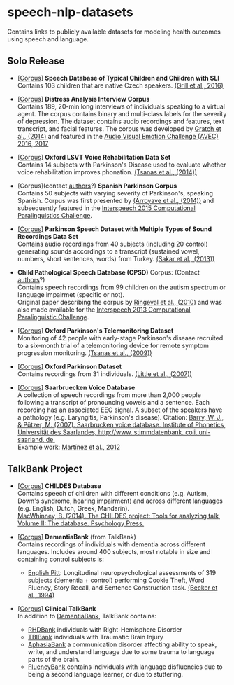 # speech-nlp-datasets
Contains links to publicly available datasets for modeling health outcomes using speech and language.

## Solo Release
- [[Corpus]](https://lindat.mff.cuni.cz/repository/xmlui/handle/11372/LRT-1597) **Speech Database of Typical Children and Children with SLI**  <br>
Contains 103 children that are native Czech speakers.
[(Grill et al., 2016)](https://www.ncbi.nlm.nih.gov/pmc/articles/PMC4786280/)

- [[Corpus]](http://dcapswoz.ict.usc.edu) **Distress Analysis Interview Corpus** <br>
Contains 189, 20-min long interviews of individuals speaking to a virtual agent. The corpus contains binary and multi-class labels for the severity of depression. The dataset contains audio recordings and features, text transcript, and facial features. The corpus was developed by [Gratch et al., (2014)](http://www.lrec-conf.org/proceedings/lrec2014/pdf/508_Paper.pdf) and featured in the [Audio Visual Emotion Challenge (AVEC) 2016, 2017](https://dl.acm.org/citation.cfm?id=3133953)

- [[Corpus]](http://archive.ics.uci.edu/ml/datasets/LSVT+Voice+Rehabilitation) **Oxford LSVT Voice Rehabilitation Data Set** <br>
Contains 14 subjects with Parkinson's Disease used to evaluate whether voice rehabilitation improves phonation. [(Tsanas et al., (2014))](https://ieeexplore.ieee.org/document/6678640)

- [Corpus](contact [authors](https://www.researchgate.net/profile/Juan_Rafael_Orozco/publication/265592171_New_Spanish_speech_corpus_database_for_the_analysis_of_people_suffering_from_Parkinson's_disease/links/5497130f0cf29b944826211a/New-Spanish-speech-corpus-database-for-the-analysis-of-people-suffering-from-Parkinsons-disease.pdf)?) 
**Spanish Parkinson Corpus** <br>
Contains 50 subjects with varying severity of Parkinson's, speaking Spanish. Corpus was first presented by [(Arroyave et al., (2014))](https://www.researchgate.net/profile/Juan_Rafael_Orozco/publication/265592171_New_Spanish_speech_corpus_database_for_the_analysis_of_people_suffering_from_Parkinson's_disease/links/5497130f0cf29b944826211a/New-Spanish-speech-corpus-database-for-the-analysis-of-people-suffering-from-Parkinsons-disease.pdf) and subsequently featured in the [Interspeech 2015 Computational Paralinguistics Challenge](https://www.mmk.ei.tum.de/fileadmin/w00bqn/www/Publikationen/is2015_compare.pdf).

- [[Corpus]](https://archive.ics.uci.edu/ml/datasets/Parkinson+Speech+Dataset+with++Multiple+Types+of+Sound+Recordings#) **Parkinson Speech Dataset with Multiple Types of Sound Recordings Data Set**  <br>
Contains audio recordings from 40 subjects (including 20 control) generating sounds accordings to a transcript (sustained vowel, numbers, short sentences, words) from Turkey. [(Sakar et al., (2013))](https://ieeexplore.ieee.org/document/6451090)

- **Child Pathological Speech Database (CPSD)** Corpus: (Contact [authors](http://www.isir.upmc.fr/files/2010ACLI1641.pdf)?) <br>
Contains speech recordings from 99 children on the autism spectrum or language impairmet (specific or not). <br>
Original paper describing the corpus by [Ringeval et al., (2010)](https://ieeexplore.ieee.org/document/5613153) and was also made available for the [Interspeech 2013 Computational Paralinguistic Challenge](https://www.isca-speech.org/iscapad/iscapad.php?module=article&id=4580&back=p,180).

- [[Corpus]](http://archive.ics.uci.edu/ml/datasets/Parkinsons+Telemonitoring)  **Oxford Parkinson's Telemonitoring Dataset** <br>
Monitoring of 42 people with early-stage Parkinson's disease recruited to a six-month trial of a telemonitoring device for remote symptom progression monitoring. [(Tsanas et al., (2009))](https://ieeexplore.ieee.org/document/5339170)

- [[Corpus]](https://archive.ics.uci.edu/ml/datasets/parkinsons) **Oxford Parkinson Dataset** <br>
Contains recordings from 31 individuals. [(Little et al., (2007))](https://www.ncbi.nlm.nih.gov/pmc/articles/PMC1913514/)

- [[Corpus]](http://www.stimmdatenbank.coli.uni-saarland.de/help_en.php4) **Saarbruecken Voice Database**  <br>
A collection of speech recordings from more than 2,000 people following a transcript of pronouncing vowels and a sentence. Each recording has an associated EEG signal. A subset of the speakers have a pathology (e.g. Laryngitis, Parkinson's disease). Citation: [Barry, W. J., & Pützer, M. (2007). Saarbrucken voice database. Institute of Phonetics, Universität des Saarlandes, http://www. stimmdatenbank. coli. uni-saarland. de.](http://www.stimmdatenbank.coli.uni-saarland.de.) <br>
Example work: [Martínez et al., 2012](https://www.researchgate.net/profile/David_Martinez30/publication/258847633_Voice_Pathology_Detection_on_the_Saarbrucken_Voice_Database_with_Calibration_and_Fusion_of_Scores_Using_MultiFocal_Toolkit/links/00b495293a43b3c12f000000.pdf) 


## TalkBank Project
- [[Corpus]](https://childes.talkbank.org/access/Clinical/) **CHILDES Database**  <br>
Contains speech of children with different conditions (e.g. Autism, Down's syndrome, hearing impairment) and across different languages (e.g. English, Dutch, Greek, Mandarin). <br>
[MacWhinney, B. (2014). The CHILDES project: Tools for analyzing talk, Volume II: The database. Psychology Press.](http://citeseerx.ist.psu.edu/viewdoc/download?doi=10.1.1.259.8262&rep=rep1&type=pdf)

- [[Corpus]](https://dementia.talkbank.org/access/) **DementiaBank** (from TalkBank)  <br>
Contains recordings of individuals with dementia across different languages. Includes around 400 subjects, most notable in size and containing control subjects is:
  - [English Pitt](https://dementia.talkbank.org/access/English/Pitt.html): Longitudinal neuropsychological assessments of 319 subjects (dementia + control) performing Cookie Theft, Word Fluency, Story Recall, and Sentence Construction task. [(Becker et al., 1994)](https://www.ncbi.nlm.nih.gov/pubmed/8198470)

- [[Corpus]](https://talkbank.org) **Clinical TalkBank** <br>
In addition to [DementiaBank](https://dementia.talkbank.org/access/), TalkBank contains: 
  - [RHDBank](https://rhd.talkbank.org) individuals with Right-Hemisphere Disorder 
  - [TBIBank](https://tbi.talkbank.org) individuals with Traumatic Brain Injury
  - [AphasiaBank](https://aphasia.talkbank.org) a communication disorder affecting ability to speak, write, and understand language due to some trauma to language parts of the brain.
  - [FluencyBank](https://fluency.talkbank.org) contains individuals with language disfluencies due to being a second language learner, or due to stuttering.
